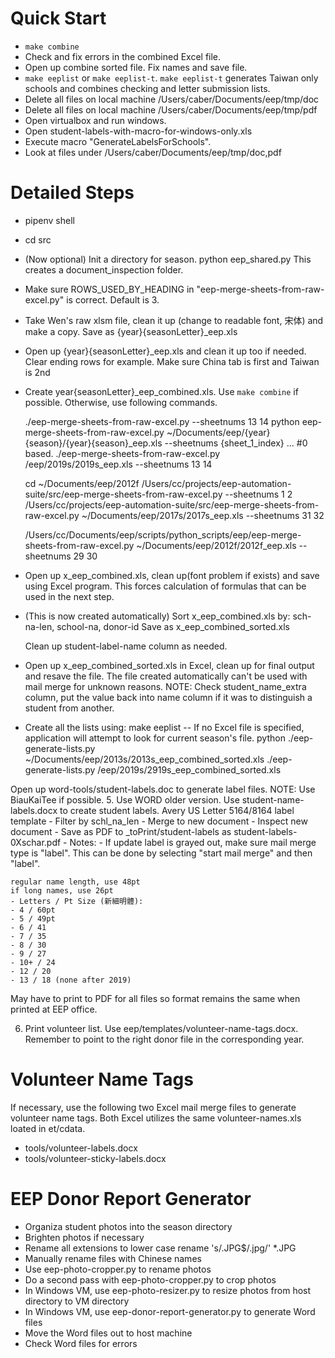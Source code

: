 
Quick Start
======================
* `make combine`
* Check and fix errors in the combined Excel file.
* Open up combine sorted file.  Fix names and save file.
* `make eeplist` or `make eeplist-t`.  `make eeplist-t`  generates Taiwan only schools and combines checking and letter submission lists.
* Delete all files on local machine /Users/caber/Documents/eep/tmp/doc
* Delete all files on local machine /Users/caber/Documents/eep/tmp/pdf
* Open virtualbox and run windows.
* Open student-labels-with-macro-for-windows-only.xls
* Execute macro "GenerateLabelsForSchools".
* Look at files under /Users/caber/Documents/eep/tmp/doc,pdf



Detailed Steps
======================
* pipenv shell

* cd src

* (Now optional) Init a directory for season.
	python eep_shared.py
	This creates a document_inspection folder.

* Make sure ROWS_USED_BY_HEADING in "eep-merge-sheets-from-raw-excel.py" is correct.  Default is 3.

* Take Wen's raw xlsm file, clean it up (change to readable font, 宋体) and make a copy.
	Save as {year}{seasonLetter}_eep.xls

* Open up {year}{seasonLetter}_eep.xls and clean it up too if needed.
	Clear ending rows for example.  Make sure China tab is first and Taiwan is 2nd

* Create year{seasonLetter}_eep_combined.xls.
	Use `make combine` if possible.  Otherwise, use following commands.

	./eep-merge-sheets-from-raw-excel.py --sheetnums 13 14
	python eep-merge-sheets-from-raw-excel.py  ~/Documents/eep/{year}{season}/{year}{season}_eep.xls --sheetnums {sheet_1_index} ... #0 based.
	./eep-merge-sheets-from-raw-excel.py /eep/2019s/2019s_eep.xls --sheetnums 13 14

	cd ~/Documents/eep/2012f
	/Users/cc/projects/eep-automation-suite/src/eep-merge-sheets-from-raw-excel.py --sheetnums 1 2
	/Users/cc/projects/eep-automation-suite/src/eep-merge-sheets-from-raw-excel.py ~/Documents/eep/2017s/2017s_eep.xls --sheetnums 31 32

	/Users/cc/Documents/eep/scripts/python_scripts/eep/eep-merge-sheets-from-raw-excel.py  ~/Documents/eep/2012f/2012f_eep.xls --sheetnums 29 30

* Open up x_eep_combined.xls, clean up(font problem if exists) and save using Excel program.
	This forces calculation of formulas that can be used in the next step.

* (This is now created automatically) Sort x_eep_combined.xls by:
	sch-na-len,
	school-na,
	donor-id
	Save as x_eep_combined_sorted.xls

	Clean up student-label-name column as needed.

* Open up x_eep_combined_sorted.xls in Excel, clean up for final output and resave the file.
	The file created automatically can't be used with mail merge for unknown reasons.
  NOTE: Check student_name_extra column, put the value back into name column if it was
	to distinguish a student from another.

* Create all the lists using:
  make eeplist
	-- If no Excel file is specified, application will attempt to look for current season's file.
	python ./eep-generate-lists.py  ~/Documents/eep/2013s/2013s_eep_combined_sorted.xls
	./eep-generate-lists.py /eep/2019s/2919s_eep_combined_sorted.xls



Open up word-tools/student-labels.doc to generate label files.
NOTE: Use BiauKaiTee if possible.
5. Use WORD older version. Use student-name-labels.docx to create student labels.  Avery US Letter 5164/8164 label template
	 - Filter by schl_na_len
	 - Merge to new document
	 - Inspect new document
	 - Save as PDF to _toPrint/student-labels as student-labels-0Xschar.pdf
	 - Notes:
	 - If update label is grayed out, make sure mail merge type is "label".  This can be done by
	   selecting "start mail merge" and then "label".

	regular name length, use 48pt
	if long names, use 26pt
	- Letters / Pt Size (新細明體):
	- 4 / 60pt
	- 5 / 49pt
	- 6 / 41
	- 7 / 35
	- 8 / 30
	- 9 / 27
	- 10+ / 24
	- 12 / 20
	- 13 / 18 (none after 2019)

May have to print to PDF for all files so format remains the same when printed at EEP office.

6. Print volunteer list.  Use eep/templates/volunteer-name-tags.docx.  Remember to point to the right donor file in the corresponding year.


Volunteer Name Tags
===============
If necessary, use the following two Excel mail merge files to generate
volunteer name tags.  Both Excel utilizes the same volunteer-names.xls loated
in et/cdata.

- tools/volunteer-labels.docx
- tools/volunteer-sticky-labels.docx

EEP Donor Report Generator
==========================
* Organiza student photos into the season directory
* Brighten photos if necessary
* Rename all extensions to lower case
  rename 's/\.JPG$/.jpg/' *.JPG
* Manually rename files with Chinese names
* Use eep-photo-cropper.py to rename photos
* Do a second pass with eep-photo-cropper.py to crop photos
* In Windows VM, use eep-photo-resizer.py to resize photos from host directory to VM directory
* In Windows VM, use eep-donor-report-generator.py to generate Word files
* Move the Word files out to host machine
* Check Word files for errors
